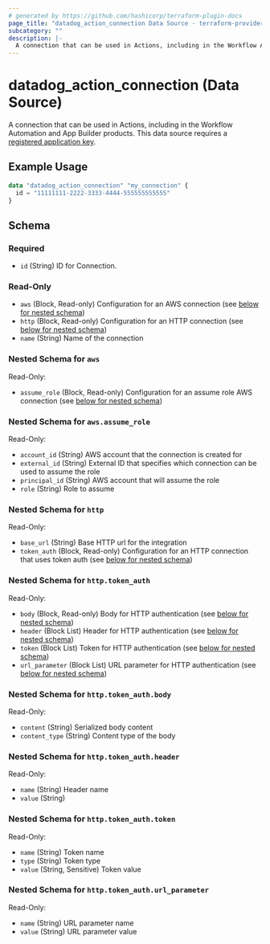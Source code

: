 ```yaml
---
# generated by https://github.com/hashicorp/terraform-plugin-docs
page_title: "datadog_action_connection Data Source - terraform-provider-datadog"
subcategory: ""
description: |-
  A connection that can be used in Actions, including in the Workflow Automation and App Builder products. This data source requires a registered application key https://registry.terraform.io/providers/DataDog/datadog/latest/docs/resources/app_key_registration.
---
```


# datadog_action_connection (Data Source)

A connection that can be used in Actions, including in the Workflow Automation and App Builder products. This data source requires a [registered application key](https://registry.terraform.io/providers/DataDog/datadog/latest/docs/resources/app_key_registration).

## Example Usage

```terraform
data "datadog_action_connection" "my_connection" {
  id = "11111111-2222-3333-4444-555555555555"
}
```

<!-- schema generated by tfplugindocs -->
## Schema

### Required

- `id` (String) ID for Connection.

### Read-Only

- `aws` (Block, Read-only) Configuration for an AWS connection (see [below for nested schema](#nestedblock--aws))
- `http` (Block, Read-only) Configuration for an HTTP connection (see [below for nested schema](#nestedblock--http))
- `name` (String) Name of the connection

<a id="nestedblock--aws"></a>
### Nested Schema for `aws`

Read-Only:

- `assume_role` (Block, Read-only) Configuration for an assume role AWS connection (see [below for nested schema](#nestedblock--aws--assume_role))

<a id="nestedblock--aws--assume_role"></a>
### Nested Schema for `aws.assume_role`

Read-Only:

- `account_id` (String) AWS account that the connection is created for
- `external_id` (String) External ID that specifies which connection can be used to assume the role
- `principal_id` (String) AWS account that will assume the role
- `role` (String) Role to assume



<a id="nestedblock--http"></a>
### Nested Schema for `http`

Read-Only:

- `base_url` (String) Base HTTP url for the integration
- `token_auth` (Block, Read-only) Configuration for an HTTP connection that uses token auth (see [below for nested schema](#nestedblock--http--token_auth))

<a id="nestedblock--http--token_auth"></a>
### Nested Schema for `http.token_auth`

Read-Only:

- `body` (Block, Read-only) Body for HTTP authentication (see [below for nested schema](#nestedblock--http--token_auth--body))
- `header` (Block List) Header for HTTP authentication (see [below for nested schema](#nestedblock--http--token_auth--header))
- `token` (Block List) Token for HTTP authentication (see [below for nested schema](#nestedblock--http--token_auth--token))
- `url_parameter` (Block List) URL parameter for HTTP authentication (see [below for nested schema](#nestedblock--http--token_auth--url_parameter))

<a id="nestedblock--http--token_auth--body"></a>
### Nested Schema for `http.token_auth.body`

Read-Only:

- `content` (String) Serialized body content
- `content_type` (String) Content type of the body


<a id="nestedblock--http--token_auth--header"></a>
### Nested Schema for `http.token_auth.header`

Read-Only:

- `name` (String) Header name
- `value` (String)


<a id="nestedblock--http--token_auth--token"></a>
### Nested Schema for `http.token_auth.token`

Read-Only:

- `name` (String) Token name
- `type` (String) Token type
- `value` (String, Sensitive) Token value


<a id="nestedblock--http--token_auth--url_parameter"></a>
### Nested Schema for `http.token_auth.url_parameter`

Read-Only:

- `name` (String) URL parameter name
- `value` (String) URL parameter value
